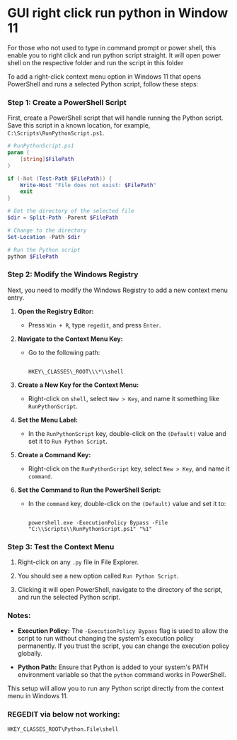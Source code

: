 # GUI right click run python in Window 11
For those who not used to type in command prompt or power shell, this enable you to right click and run python script straight. It will open power shell on the respective folder and run the script in this folder

To add a right-click context menu option in Windows 11 that opens PowerShell and runs a selected Python script, follow these steps:

### Step 1: Create a PowerShell Script

First, create a PowerShell script that will handle running the Python script. Save this script in a known location, for example, `C:\Scripts\RunPythonScript.ps1`.

```powershell
# RunPythonScript.ps1
param (
    [string]$FilePath
)

if (-Not (Test-Path $FilePath)) {
    Write-Host "File does not exist: $FilePath"
    exit
}

# Get the directory of the selected file
$dir = Split-Path -Parent $FilePath

# Change to the directory
Set-Location -Path $dir

# Run the Python script
python $FilePath
```


### Step 2: Modify the Windows Registry

Next, you need to modify the Windows Registry to add a new context menu entry.

1.  **Open the Registry Editor:**
    
    -   Press `Win + R`, type `regedit`, and press `Enter`.
        
2.  **Navigate to the Context Menu Key:**
    
    -   Go to the following path:
        
        ```
        
        HKEY\_CLASSES\_ROOT\\\*\\shell
        ```
        
3.  **Create a New Key for the Context Menu:**
    
    -   Right-click on `shell`, select `New > Key`, and name it something like `RunPythonScript`.
        
4.  **Set the Menu Label:**
    
    -   In the `RunPythonScript` key, double-click on the `(Default)` value and set it to `Run Python Script`.
        
5.  **Create a Command Key:**
    
    -   Right-click on the `RunPythonScript` key, select `New > Key`, and name it `command`.
        
6.  **Set the Command to Run the PowerShell Script:**
    
    -   In the `command` key, double-click on the `(Default)` value and set it to:
        
        ```
        
        powershell.exe -ExecutionPolicy Bypass -File "C:\\Scripts\\RunPythonScript.ps1" "%1"
        ```
        

### Step 3: Test the Context Menu

1.  Right-click on any `.py` file in File Explorer.
    
2.  You should see a new option called `Run Python Script`.
    
3.  Clicking it will open PowerShell, navigate to the directory of the script, and run the selected Python script.
    

### Notes:

-   **Execution Policy:** The `-ExecutionPolicy Bypass` flag is used to allow the script to run without changing the system's execution policy permanently. If you trust the script, you can change the execution policy globally.
    
-   **Python Path:** Ensure that Python is added to your system's PATH environment variable so that the `python` command works in PowerShell.
    

This setup will allow you to run any Python script directly from the context menu in Windows 11.

### REGEDIT via below not working:
```
HKEY_CLASSES_ROOT\Python.File\shell
```

